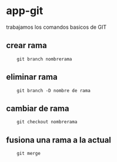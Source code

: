 # app-git
trabajamos los comandos basicos de GIT
## 
## crear rama 
        git branch nombrerama
## eliminar rama 
        git branch -D nombre de rama 
## cambiar de rama 
        git checkout nombrerama 
## fusiona una rama a la actual 
        git merge 